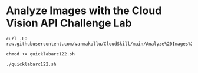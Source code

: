 # Analyze Images with the Cloud Vision API Challenge Lab

```
curl -LO raw.githubusercontent.com/varmakollu/CloudSkill/main/Analyze%20Images%20with%20the%20Cloud%20Vision%20API%20Challenge%20Lab/quicklabarc122.sh

chmod +x quicklabarc122.sh

./quicklabarc122.sh

```

